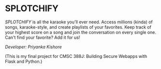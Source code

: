 # SPLOTCHIFY

*SPLOTCHIFY* is all the karaoke you'll ever need. Access millions (kinda) of songs, karaoke-style, and create playlists of your favorites. Keep track of your highest score on a song and join the conversation on every single one. Can't find your favorite? Add it for us!

*Developer: Priyanka Kishore*

(This is my final project for CMSC 388J: Building Secure Webapps with Flask and Python.)
